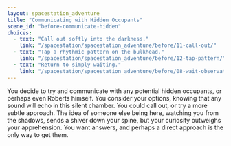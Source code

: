 ```yaml
---
layout: spacestation_adventure
title: "Communicating with Hidden Occupants"
scene_id: "before-communicate-hidden"
choices:
  - text: "Call out softly into the darkness."
    link: "/spacestation/spacestation_adventure/before/11-call-out/"
  - text: "Tap a rhythmic pattern on the bulkhead."
    link: "/spacestation/spacestation_adventure/before/12-tap-pattern/"
  - text: "Return to simply waiting."
    link: "/spacestation/spacestation_adventure/before/08-wait-observation-deck/"
---
```


You decide to try and communicate with any potential hidden occupants, or perhaps even Roberts himself. You consider your options, knowing that any sound will echo in this silent chamber. You could call out, or try a more subtle approach. The idea of someone else being here, watching you from the shadows, sends a shiver down your spine, but your curiosity outweighs your apprehension. You want answers, and perhaps a direct approach is the only way to get them.
